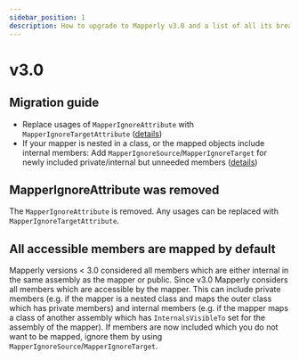 ```yaml
---
sidebar_position: 1
description: How to upgrade to Mapperly v3.0 and a list of all its breaking changes
---
```


# v3.0

## Migration guide

- Replace usages of `MapperIgnoreAttribute` with `MapperIgnoreTargetAttribute` ([details](#mapperignoreattribute-was-removed))
- If your mapper is nested in a class, or the mapped objects include internal members: Add `MapperIgnoreSource`/`MapperIgnoreTarget` for newly included private/internal but unneeded members ([details](#all-accessible-members-are-mapped-by-default))

## MapperIgnoreAttribute was removed

The `MapperIgnoreAttribute` is removed.
Any usages can be replaced with `MapperIgnoreTargetAttribute`.

## All accessible members are mapped by default

Mapperly versions < 3.0 considered all members which are either internal in the same assembly as the mapper or public.
Since v3.0 Mapperly considers all members which are accessible by the mapper.
This can include private members
(e.g. if the mapper is a nested class and maps the outer class which has private members)
and internal members
(e.g. if the mapper maps a class of another assembly which has `InternalsVisibleTo` set for the assembly of the mapper).
If members are now included which you do not want to be mapped,
ignore them by using `MapperIgnoreSource`/`MapperIgnoreTarget`.
